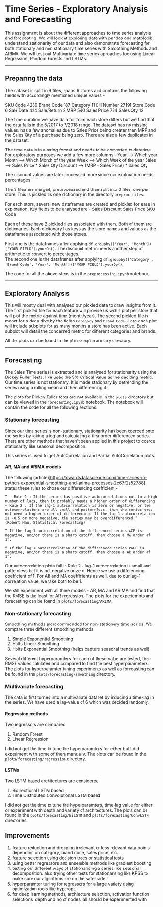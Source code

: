 # Time Series - Exploratory Analysis and Forecasting
This assignment is about the different approaches to time series analysis and forecasting. We will look at exploring data with pandas and matplotlib, understand stationarity of our data and also demonstrate forecasting for both stationary and non stationary time series with Smoothing Methods and ARIMA. We will test out Multivariate time series aproaches too using Linear Regression, Random Forests and LSTMs.

---
## Preparing the data
The dataset is split in 9 files, spans 6 stores and contains the following fields with accordingly mentioned unique values - 

SKU Code        4289
Brand Code       187
Category          11
Bill Number    27191
Store Code         6
Sale Date        424
Sale/Return        2
MRP              540
Sales Price      734
Sales Qty         12

The time duration we have data for from each store differs but we find that the data falls in the 5/2017 to 7/2018 range. 
The dataset has no missing values, has a few anomalies due to Sales Price being greater than MRP and the Sales Qty of a purchase being zero. There are also a few duplicates in the dataset.  

The time data is in a string format and needs to be converted to datetime. For exploratory purposes we add a few more columns -  Year --> Which year
Month --> Which Month of the year
Week --> Which Week of the year
Sales --> Sales Price * Sales Qty
Discount --> (MRP - Sales Price) * Sales Qty

The discount values are later processed more since our exploration needs percentages. 

The 9 files are merged, preprocessed and then split into 6 files, one per store. This is pickled as one dictionary in the directory ```preproc_files```.

For each store, several new dataframes are created and pickled for ease in exploration. Key fields to be analysed are - 
Sales 
Discount
Sales Price
SKU Code

Each of these have 2 pickled files associated with them. Both of them are dictionaries. Each dictionary has keys as the store names and values as the dataframes associated with those stores.  

First one is the dataframes after applying ```df.groupby(['Year', 'Month'])['YOUR FIELD'].yourOp()```. The discount metric needs another step of arithmetic to convert to percentages.  
The second one is the dataframes after applying ```df.groupby(['Category', 'Brand Code', 'Year', 'Month'])['YOUR FIELD'].yourOp()```. 

The code for all the above steps is in the ```preprocessing.ipynb``` notebook. 

---
## Exploratory Analysis
This will mostly deal with analysed our pickled data to draw insights from it. 
The first pickled file for each feature will provide us with 1 plot per store that will plot the metric against time (month/year). 
The second pickled file is meant for a deep dive by the fields ```Category``` and ```Brand Code```. Here each plot will include subplots for as many months a store has been active. Each subplot will detail the concerned metric for different categories and brands. 

All the plots can be found in the ```plots/exploratorary``` directory.

---
## Forecasting
The Sales Time series is extracted and is analysed for stationarity using the Dickey Fuller Tests. I've used the 5% Critical Value as the deciding metric. Our time series is not stationary. It is made stationary by detrending the series using a rolling mean and then differencing it. 

The plots for Dickey Fuller tests are not available in the ```plots``` directory but can be viewed in the ```forecasting.ipynb``` notebook. The notebook will contain the code for all the following sections. 

### Stationary forecasting
Since our time series is non-stationary, stationarity has been coerced onto the series by taking a log and calculating a first order differenced series. There are other methods that haven't been applied in this project to coerce stationarity like seasonal decomposition. 

This series is used to get AutoCorrelation and Partial AutoCorrelation plots. 

#### AR, MA and ARIMA models
The following (article)[https://towardsdatascience.com/time-series-in-python-exponential-smoothing-and-arima-processes-2c67f2a52788] states these rules to chose our differencing coefficient - 
```
“ — Rule 1 : If the series has positive autocorrelations out to a high number of lags, then it probably needs a higher order of differencing.
— Rule 2 : If the lag-1 autocorrelation is zero or negative, or the autocorrelations are all small and patternless, then the series does not need a higher order of differencing. If the lag-1 autocorrelation is -0.5 or more negative, the series may be overdifferenced.”
(Robert Nau, Statistical Forecasting)

“ If the lag-1 autocorrelation of the differenced series ACF is negative, and/or there is a sharp cutoff, then choose a MA order of 1”.

“ If the lag-1 autocorrelation of the differenced series PACF is negative, and/or there is a sharp cutoff, then choose a AR order of 1”.
```
Our autocorrelation plots fall in Rule 2 - lag-1 autocorrelation is small and patternless but it is not negative or zero. Hence we use a differencing coefficient of 1. For AR and MA coefficients as well, due to our lag-1 correlation value, we take both to be 1. 

We still experiment with all three models - AR, MA and ARIMA and find that the RMSE is the least for AR regression. The plots for the experiemnts and forecasting can be found in ```plots/forecasting/ARIMA```. 

### Non-stationary forecasting
Smoothing methods arerecommended for non-stationary time-series. We compare three different smoothing methods
1. Simple Exponential Smoothing
2. Holts Linear Smoothing
3. Holts Exponential Smoothing (helps capture seasonal trends as well)

Several different hyperparamters for each of these value are tested, their RMSE values calulated and compared to find the best hyperparameters. The plots for hyperparamter tuning experiments as well as forecasting can be found in the ```plots/forecasting/smoothing``` directory. 

### Multivariate forecasting
The data is first turned into a multivariate dataset by inducing a time-lag in the series. We have used a lag-value of 6 which was decided randomly. 

#### Regression methods
Two regressors are compared
1. Random Forest
2. Linear Regression

I did not get the time to tune the hyperparamters for either but I did experiment with some of them manually. The plots can be found in the ```plots/forecasting/regression``` directory. 

#### LSTMs
Two LSTM based architectures are considered. 
1. Bidirectional LSTM based
2. Time Distributed Convolutional LSTM based

I did not get the time to tune the hyperparamters, time-lag value for either or experiment with depth and variety of architectures. The plots can be found in the ```plots/forecasting/BiLSTM``` and ```plots/forecasting/ConvLSTM``` directories. 


## Improvements
1. feature reduction and dropping irrelevant or less relevant data points depending on category, brand code, sales price, etc. 
2. feature selection using decision trees or statistical tests
3. using better regressors and ensemble methods like gradient boosting
4. testing out different ways of stationarising a series like seasonal decomposition. also trying other tests for stationarising like KPSS to make sure our algorithms are on the safer side. 
5. hyperparamter tuning for regressors for a large variety using optimization tools like hyperopt. 
6. for deep learning methods, archiecture selection, activation function selections, depth and no of nodes, all should be experimented with. 